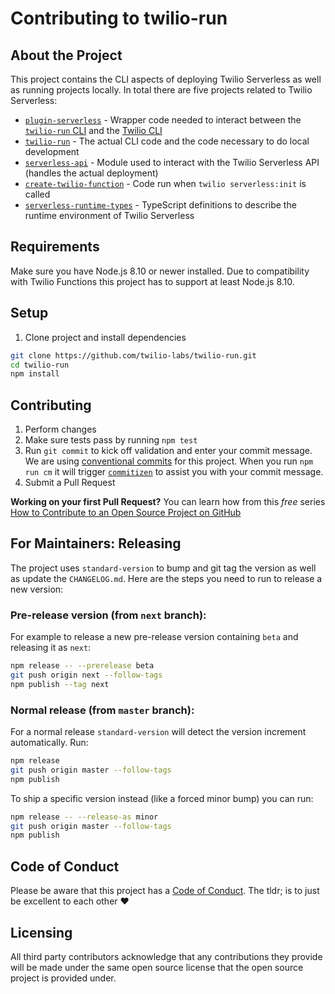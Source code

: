 # Contributing to twilio-run

## About the Project

This project contains the CLI aspects of deploying Twilio Serverless as well as running projects locally. In total there are five projects related to Twilio Serverless:

- [`plugin-serverless`](https://github.com/twilio-labs/plugin-serverless) - Wrapper code needed to interact between the [`twilio-run` CLI](https://github.com/twilio-labs/twilio-run) and the [Twilio CLI](https://github.com/twilio/twilio-cli)
- [`twilio-run`](https://github.com/twilio-labs/twilio-run) - The actual CLI code and the code necessary to do local development
- [`serverless-api`](https://github.com/twilio-labs/serverless-api) - Module used to interact with the Twilio Serverless API (handles the actual deployment)
- [`create-twilio-function`](https://github.com/twilio-labs/create-twilio-function) - Code run when `twilio serverless:init` is called
- [`serverless-runtime-types`](https://github.com/twilio-labs/serverless-runtime-types) - TypeScript definitions to describe the runtime environment of Twilio Serverless

## Requirements

Make sure you have Node.js 8.10 or newer installed. Due to compatibility with Twilio
Functions this project has to support at least Node.js 8.10.

## Setup

1. Clone project and install dependencies
```bash
git clone https://github.com/twilio-labs/twilio-run.git
cd twilio-run
npm install
```

## Contributing

1. Perform changes
2. Make sure tests pass by running `npm test`
3. Run `git commit`  to kick off validation and enter your commit message. We are using [conventional commits](https://www.conventionalcommits.org/en/) for this project. When you run `npm run cm` it will trigger [`commitizen`](https://npm.im/commitizen) to assist you with your commit message.
4. Submit a Pull Request 

**Working on your first Pull Request?** You can learn how from this *free* series [How to Contribute to an Open Source Project on GitHub](https://egghead.io/series/how-to-contribute-to-an-open-source-project-on-github) 

## For Maintainers: Releasing

The project uses `standard-version` to bump and git tag the version as well as update the `CHANGELOG.md`. Here are the steps you need to run to release a new version:


### Pre-release version (from `next` branch):

For example to release a new pre-release version containing `beta` and releasing it as `next`:

```bash
npm release -- --prerelease beta
git push origin next --follow-tags 
npm publish --tag next
```

### Normal release (from `master` branch):

For a normal release `standard-version` will detect the version increment automatically. Run:

```bash
npm release
git push origin master --follow-tags
npm publish
```

To ship a specific version instead (like a forced minor bump) you can run:

```bash
npm release -- --release-as minor
git push origin master --follow-tags
npm publish
```

## Code of Conduct

Please be aware that this project has a [Code of Conduct](https://github.com/twilio-labs/.github/blob/master/CODE_OF_CONDUCT.md). The tldr; is to just be excellent to each other ❤️

## Licensing 

All third party contributors acknowledge that any contributions they provide will be made under the same open source license that the open source project is provided under.
